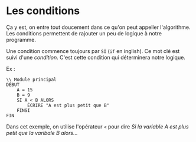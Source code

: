 # Les conditions
Ça y est, on entre tout doucement dans ce qu'on peut appeller l'algorithme. Les conditions permettent de rajouter un peu de logique à notre programme.

Une condition commence toujours par ``SI`` (``if`` en inglish). Ce mot clé est suivi d'une *condition*. C'est cette condition qui déterminera notre logique. 

Ex :
````
\\ Module principal
DÉBUT
    A = 15
    B = 9
    SI A < B ALORS
        ÉCRIRE "A est plus petit que B"         
    FINSI    
FIN
````

Dans cet exemple, on utilise l'opérateur ``<`` pour dire *Si la variable A est plus petit que la varibale B alors...* 